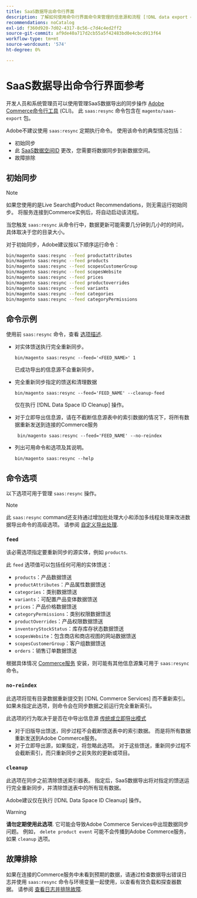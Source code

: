 ```yaml
---
title: SaaS数据导出命令行界面
description: 了解如何使用命令行界面命令来管理的信息源和流程 [!DNL data export extension] 用于Adobe Commerce SaaS服务。
recommendations: noCatalog
exl-id: f360d920-7d02-4317-8c56-c7d4c4ed2ff2
source-git-commit: af9de40a717d2cb55a5f42483bd0e4cbcd913f64
workflow-type: tm+mt
source-wordcount: '574'
ht-degree: 0%

---
```


# SaaS数据导出命令行界面参考

开发人员和系统管理员可以使用管理SaaS数据导出的同步操作 [Adobe Commerce命令行工具](https://experienceleague.adobe.com/en/docs/commerce-operations/configuration-guide/cli/config-cli) (CLI)。 此 `saas:resync` 命令包含在 `magento/saas-export` 包。

Adobe不建议使用 `saas:resync` 定期执行命令。 使用该命令的典型情况包括：

- 初始同步
- 此 [SaaS数据空间ID](https://experienceleague.adobe.com/en/docs/commerce-admin/config/services/saas) 更改，您需要将数据同步到新数据空间。
- 故障排除

## 初始同步

>[!NOTE]
>如果您使用的是Live Search或Product Recommendations，则无需运行初始同步。 将服务连接到Commerce实例后，将自动启动该流程。

当您触发 `saas:resync` 从命令行中，数据更新可能需要几分钟到几小时的时间，具体取决于您的目录大小。

对于初始同步，Adobe建议按以下顺序运行命令：

```bash
bin/magento saas:resync --feed productattributes
bin/magento saas:resync --feed products
bin/magento saas:resync --feed scopesCustomerGroup
bin/magento saas:resync --feed scopesWebsite
bin/magento saas:resync --feed prices
bin/magento saas:resync --feed productoverrides
bin/magento saas:resync --feed variants
bin/magento saas:resync --feed categories
bin/magento saas:resync --feed categoryPermissions
```

## 命令示例

使用前 `saas:resync` 命令，查看 [选项描述](#command-options).

- 对实体馈送执行完全重新同步。

  ```
  bin/magento saas:resync --feed='<FEED_NAME>' 1
  ```

  已成功导出的信息源不会重新同步。

- 完全重新同步指定的馈送和清理数据

  ```
  bin/magento saas:resync --feed='FEED_NAME' --cleanup-feed
  ```

  仅在执行 [!DNL Data Space ID Cleanup] 操作。

- 对于立即导出信息源，请在不截断信息源表中的索引数据的情况下，将所有数据重新发送到连接的Commerce服务

  ```
   bin/magento saas:resync --feed='FEED_NAME' --no-reindex
  ```

- 列出可用命令和选项及其说明。

  ```
  bin/magento saas:resync --help
  ```

## 命令选项

以下选项可用于管理 `saas:resync` 操作。

>[!NOTE]
>
>此 `saas:resync` command还支持通过增加批处理大小和添加多线程处理来改进数据导出命令的高级选项。 请参阅 [自定义导出处理](customize-export-processing.md).

### `feed`

该必需选项指定要重新同步的源实体，例如 `products`.

此 `feed` 选项值可以包括任何可用的实体馈送：

- `products`：产品数据馈送
- `productAttributes`：产品属性数据馈送
- `categories`：类别数据馈送
- `variants`：可配置产品变体数据馈送
- `prices`：产品价格数据馈送
- `categoryPermissions`：类别权限数据馈送
- `productOverrides`：产品权限数据馈送
- `inventoryStockStatus`：库存库存状态数据馈送
- `scopesWebsite`：包含商店和商店视图的网站数据馈送
- `scopesCustomerGroup`：客户组数据馈送
- `orders`：销售订单数据馈送

根据具体情况 [Commerce服务](../landing/saas.md) 安装，则可能有其他信息源集可用于 `saas:resync` 命令。

### `no-reindex`

此选项将现有目录数据重新提交到 [!DNL Commerce Services] 而不重新索引。 如果未指定此选项，则命令会在同步数据之前运行完全重新索引。

此选项的行为取决于是否在中导出信息源 [传统或立即导出模式](data-synchronization.md#synchronization-modes)

- 对于旧版导出馈送，同步过程不会截断馈送表中的索引数据。 而是将所有数据重新发送到Adobe Commerce服务。
- 对于立即导出源，如果指定，将忽略此选项。 对于这些馈送，重新同步过程不会截断索引，而只重新同步之前失败的更新或项目。

### `cleanup`

此选项在同步之前清除馈送索引器表。 指定后，SaaS数据导出将对指定的馈送运行完全重新同步，并清除馈送表中的所有现有数据。

Adobe建议仅在执行 [!DNL Data Space ID Cleanup] 操作。

>[!WARNING]
>
>**请勿定期使用此选项**. 它可能会导致Adobe Commerce Services中出现数据同步问题。 例如， `delete product event` 可能不会传播到Adobe Commerce服务，如果 `cleanup` 选项。

## 故障排除

如果在连接的Commerce服务中未看到预期的数据，请通过检查数据导出错误日志并使用 `saas:resync` 命令与环境变量一起使用，以查看有效负载和探查器数据。 请参阅 [查看日志并排除故障](troubleshooting-logging.md).
